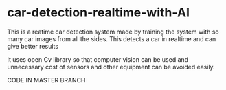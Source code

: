 # car-detection-realtime-with-AI

This is a reatime car detection system made by training the system with so many car images from all the sides. This detects a car in realtime and can give better results

It uses open Cv library so that computer vision can be used and unnecessary cost of sensors and other equipment can be avoided easily. 

CODE IN MASTER BRANCH
